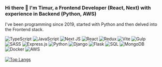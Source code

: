 ### Hi there 👋 I'm Timur, a Frontend Developer (React, Next) with experience in Backend (Python, AWS)
I've been programming since 2019, started with Python and then delved into the Frontend stack.

![TypeScript](https://img.shields.io/badge/typescript-%23007ACC.svg?style=for-the-badge&logo=typescript&logoColor=white) ![JavaScript](https://img.shields.io/badge/JavaScript-F7DF1E.svg?style=for-the-badge&logo=JavaScript&logoColor=black) ![Next JS](https://img.shields.io/badge/Next-black?style=for-the-badge&logo=next.js&logoColor=white) ![React](https://img.shields.io/badge/React-61DAFB.svg?style=for-the-badge&logo=React&logoColor=black) ![Redux](https://img.shields.io/badge/redux-%23593d88.svg?style=for-the-badge&logo=redux&logoColor=white) ![Vite](https://img.shields.io/badge/vite-%23646CFF.svg?style=for-the-badge&logo=vite&logoColor=white) ![Gulp](https://img.shields.io/badge/GULP-%23CF4647.svg?style=for-the-badge&logo=gulp&logoColor=white) ![SASS](https://img.shields.io/badge/SASS-hotpink.svg?style=for-the-badge&logo=SASS&logoColor=white)
![Express.js](https://img.shields.io/badge/express.js-%23404d59.svg?style=for-the-badge&logo=express&logoColor=%2361DAFB) ![Python](https://img.shields.io/badge/Python-3776AB.svg?style=for-the-badge&logo=Python&logoColor=white) ![Django](https://img.shields.io/badge/Django-092E20.svg?style=for-the-badge&logo=Django&logoColor=white) ![Flask](https://img.shields.io/badge/Flask-000000.svg?style=for-the-badge&logo=Flask&logoColor=white) ![SQL](https://img.shields.io/badge/PostgreSQL-4169E1.svg?style=for-the-badge&logo=PostgreSQL&logoColor=white)  ![MongoDB](https://img.shields.io/badge/MongoDB-47A248.svg?style=for-the-badge&logo=MongoDB&logoColor=white) ![Docker](https://img.shields.io/badge/Docker-2496ED.svg?style=for-the-badge&logo=Docker&logoColor=white) ![AWS](https://img.shields.io/badge/AWS-%23FF9900.svg?style=for-the-badge&logo=amazon-aws&logoColor=white) <br /> <br />
[![Top Langs](https://github-readme-stats.vercel.app/api/top-langs/?username=timurgain&layout=compact&&langs_count=6&card_width=500px)](https://github.com/timurgain/timurgain)
